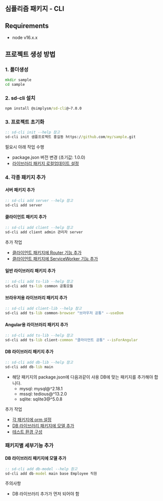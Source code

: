 ## 심플리즘 패키지 - CLI

## Requirements

* node v16.x.x

## 프로젝트 생성 방법

### 1. 폴더생성

``` bat
mkdir sample 
cd sample
```

### 2. sd-cli 설치

``` bat
npm install @simplysm/sd-cli@~7.0.0
```

### 3. 프로젝트 초기화

``` bat
:: sd-cli init --help 참고
sd-cli init 샘플프로젝트 홍길동 https://github.com/my/sample.git
```

필요시 아래 작업 수행
* package.json 버전 변경 (초기값: 1.0.0)
* [라이브러리 패키지 로컬업데이트 설정](docs/lib-local-update.md) 

### 4. 각종 패키지 추가

#### 서버 패키지 추가

``` bat
:: sd-cli add server --help 참고
sd-cli add server
```

#### 클라이언트 패키지 추가

``` bat
:: sd-cli add client --help 참고
sd-cli add client admin 관리자 server
```

추가 작업
* [클라이언트 패키지에 Router 기능 추가](docs/client-router.md)
* [클라이언트 패키지에 ServiceWorker 기능 추가](docs/client-sw.md)

#### 일반 라이브러리 패키지 추가

``` bat
:: sd-cli add ts-lib --help 참고
sd-cli add ts-lib common 공통모듈
```

#### 브라우저용 라이브러리 패키지 추가

``` bat
:: sd-cli add client-lib --help 참고
sd-cli add ts-lib common-browser "브라우저 공통" --useDom
```

#### Angular용 라이브러리 패키지 추가

``` bat
:: sd-cli add ts-lib --help 참고
sd-cli add ts-lib client-common "클라이언트 공통" --isForAngular
```

#### DB 라이브러리 패키지 추가

``` bat
:: sd-cli add db-lib --help 참고
sd-cli add db-lib main
```

* 해당 패키지의 package.json에 다음과같이 사용 DB에 맞는 패키지를 추가해야 합니다.
  * mysql: mysql@^2.18.1
  * mssql: tedious@^13.2.0
  * sqlite: sqlite3@^5.0.8

추가 작업
* [각 패키지에 orm 설정](docs/conf-orm.md)
* [DB 라이브러리 패키지에 모델 추가](#DB-라이브러리-패키지에-모델-추가)
* [테스트 환경 구성](docs/add-tests.md)

### 패키지별 세부기능 추가

#### DB 라이브러리 패키지에 모델 추가

``` bat
:: sd-cli add db-model --help 참고
sd-cli add db-model main base Employee 직원
```

주의사항
* DB 라이브러리 추가가 먼저 되어야 함
